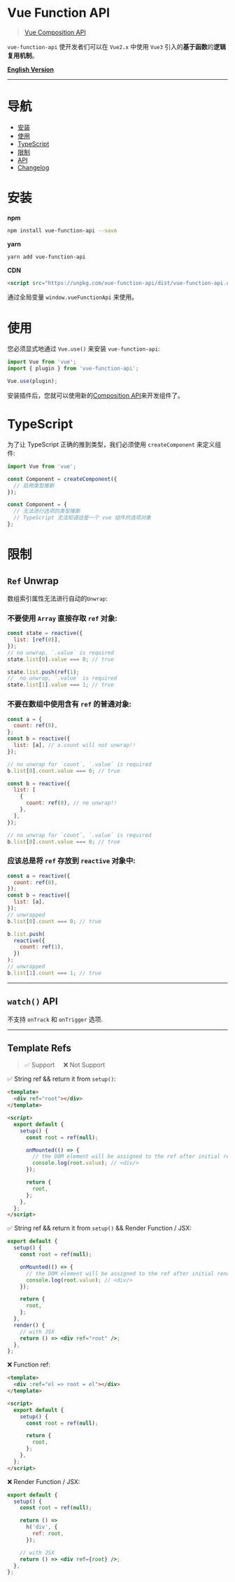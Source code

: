 # Vue Function API

> [Vue Composition API](https://vue-composition-api-rfc.netlify.com/)

`vue-function-api` 使开发者们可以在 `Vue2.x` 中使用 `Vue3` 引入的**基于函数**的**逻辑复用机制**。

[**English Version**](./README.md)

---

# 导航

- [安装](#安装)
- [使用](#使用)
- [TypeScript](#TypeScript)
- [限制](#限制)
- [API](https://vue-composition-api-rfc.netlify.com/api.html)
- [Changelog](https://github.com/vuejs/vue-function-api/blob/master/CHANGELOG.md)

# 安装

**npm**

```bash
npm install vue-function-api --save
```

**yarn**

```bash
yarn add vue-function-api
```

**CDN**

```html
<script src="https://unpkg.com/vue-function-api/dist/vue-function-api.umd.js"></script>
```

通过全局变量 `window.vueFunctionApi` 来使用。

# 使用

您必须显式地通过 `Vue.use()` 来安装 `vue-function-api`:

```js
import Vue from 'vue';
import { plugin } from 'vue-function-api';

Vue.use(plugin);
```

安装插件后，您就可以使用新的[Composition API](https://vue-composition-api-rfc.netlify.com/)来开发组件了。

# TypeScript

为了让 TypeScript 正确的推到类型，我们必须使用 `createComponent` 来定义组件:

```ts
import Vue from 'vue';

const Component = createComponent({
  // 启用类型推断
});

const Component = {
  // 无法进行选项的类型推断
  // TypeScript 无法知道这是一个 vue 组件的选项对象
};
```

# 限制

## `Ref` Unwrap

数组索引属性无法进行自动的`Unwrap`:

### **不要**使用 `Array` 直接存取 `ref` 对象:

```js
const state = reactive({
  list: [ref(0)],
});
// no unwrap, `.value` is required
state.list[0].value === 0; // true

state.list.push(ref(1);
//  no unwrap, `.value` is required
state.list[1].value === 1; // true
```

### **不要**在数组中使用含有 `ref` 的普通对象:

```js
const a = {
  count: ref(0),
};
const b = reactive({
  list: [a], // a.count will not unwrap!!
});

// no unwrap for `count`, `.value` is required
b.list[0].count.value === 0; // true
```

```js
const b = reactive({
  list: [
    {
      count: ref(0), // no unwrap!!
    },
  ],
});

// no unwrap for `count`, `.value` is required
b.list[0].count.value === 0; // true
```

### **应该**总是将 `ref` 存放到 `reactive` 对象中:

```js
const a = reactive({
  count: ref(0),
});
const b = reactive({
  list: [a],
});
// unwrapped
b.list[0].count === 0; // true

b.list.push(
  reactive({
    count: ref(1),
  })
);
// unwrapped
b.list[1].count === 1; // true
```

---

## `watch()` API

不支持 `onTrack` 和 `onTrigger` 选项.

---

## Template Refs

> ✅ Support &nbsp;&nbsp;&nbsp;&nbsp;❌ Not Support

✅ String ref && return it from `setup()`:

```html
<template>
  <div ref="root"></div>
</template>

<script>
  export default {
    setup() {
      const root = ref(null);

      onMounted(() => {
        // the DOM element will be assigned to the ref after initial render
        console.log(root.value); // <div/>
      });

      return {
        root,
      };
    },
  };
</script>
```

✅ String ref && return it from `setup()` && Render Function / JSX:

```jsx
export default {
  setup() {
    const root = ref(null);

    onMounted(() => {
      // the DOM element will be assigned to the ref after initial render
      console.log(root.value); // <div/>
    });

    return {
      root,
    };
  },
  render() {
    // with JSX
    return () => <div ref="root" />;
  },
};
```

❌ Function ref:

```html
<template>
  <div :ref="el => root = el"></div>
</template>

<script>
  export default {
    setup() {
      const root = ref(null);

      return {
        root,
      };
    },
  };
</script>
```

❌ Render Function / JSX:

```jsx
export default {
  setup() {
    const root = ref(null);

    return () =>
      h('div', {
        ref: root,
      });

    // with JSX
    return () => <div ref={root} />;
  },
};
```
